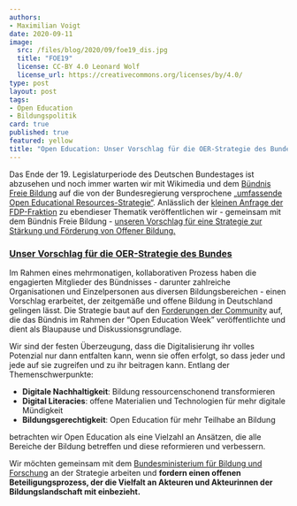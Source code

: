 ```yaml
---
authors: 
- Maximilian Voigt
date: 2020-09-11
image:
  src: /files/blog/2020/09/foe19_dis.jpg
  title: "FOE19"
  license: CC-BY 4.0 Leonard Wolf
  license_url: https://creativecommons.org/licenses/by/4.0/
type: post
layout: post
tags:
- Open Education
- Bildungspolitik
card: true
published: true
featured: yellow
title: "Open Education: Unser Vorschlag für die OER-Strategie des Bundes" 
---
```


Das Ende der 19. Legislaturperiode des Deutschen Bundestages ist abzusehen und noch immer warten wir mit Wikimedia und dem [Bündnis Freie Bildung](https://buendnis-freie-bildung.de/) auf die von der Bundesregierung versprochene [„umfassende Open Educational Resources-Strategie“](https://blog.wikimedia.de/2020/03/02/forderungen-fuer-eine-schnellere-umsetzung-der-oer-strategie/).
Anlässlich der [kleinen Anfrage der FDP-Fraktion](https://dip21.bundestag.de/dip21/btd/19/220/1922001.pdf) zu ebendieser Thematik veröffentlichen wir - gemeinsam mit dem Bündnis Freie Bildung - [unseren Vorschlag für eine Strategie zur Stärkung und Förderung von Offener Bildung.](/files/blog/2020/09/OER-Strategie-des-Buendnis-Freie-Bildung.pdf) 

### [Unser Vorschlag für die OER-Strategie des Bundes](/files/blog/2020/09/OER-Strategie-des-Buendnis-Freie-Bildung.pdf)

Im Rahmen eines mehrmonatigen, kollaborativen Prozess haben die engagierten Mitglieder des Bündnisses - darunter zahlreiche Organisationen und Einzelpersonen aus diversen Bildungsbereichen - einen Vorschlag erarbeitet, der zeitgemäße und offene Bildung in Deutschland gelingen lässt. Die Strategie baut auf den [Forderungen der Community](https://buendnis-freie-bildung.de/2020/03/02/forderungen-fuer-eine-schnellere-umsetzung-der-oer-strategie/) auf, die das Bündnis im Rahmen der “Open Education Week” veröffentlichte und dient als Blaupause und Diskussionsgrundlage. 

Wir sind der festen Überzeugung, dass die Digitalisierung ihr volles Potenzial nur dann entfalten kann, wenn sie offen erfolgt, so dass jeder und jede auf sie zugreifen und zu ihr beitragen kann. Entlang der Themenschwerpunkte: 

* **Digitale Nachhaltigkeit**: Bildung ressourcenschonend transformieren
* **Digital Literacies**: offene Materialien und Technologien für mehr digitale Mündigkeit
* **Bildungsgerechtigkeit**: Open Education für mehr Teilhabe an Bildung	

betrachten wir Open Education als eine Vielzahl an Ansätzen, die alle Bereiche der Bildung betreffen und diese reformieren und verbessern. 

Wir möchten gemeinsam mit dem [Bundesministerium für Bildung und Forschung](https://www.bmbf.de/) an der Strategie arbeiten und **fordern einen offenen Beteiligungsprozess, der die Vielfalt an Akteuren und Akteurinnen der Bildungslandschaft mit einbezieht.** 

